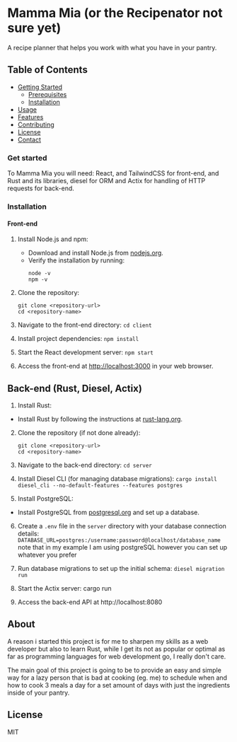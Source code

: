 # Mamma Mia (or the Recipenator not sure yet)

A recipe planner that helps you work with what you have in your pantry.

## Table of Contents

- [Getting Started](#getting-started)
  - [Prerequisites](#prerequisites)
  - [Installation](#installation)
- [Usage](#usage)
- [Features](#features)
- [Contributing](#contributing)
- [License](#license)
- [Contact](#contact)


### Get started
To Mamma Mia you will need: React, and TailwindCSS for front-end, and Rust and its libraries, diesel for ORM and Actix for handling of HTTP requests for back-end.

### Installation

#### Front-end
1. Install Node.js and npm:
   - Download and install Node.js from [nodejs.org](https://nodejs.org/).
   - Verify the installation by running:
     ```
     node -v
     npm -v
     ```
2. Clone the repository:
    ```
    git clone <repository-url>
    cd <repository-name>
    ```
3. Navigate to the front-end directory:
    `cd client`

4. Install project dependencies:
    `npm install`
5. Start the React development server:
    `npm start`
6. Access the front-end at [http://localhost:3000](http://localhost:3000) in your web browser.

## Back-end (Rust, Diesel, Actix)

1. Install Rust:
- Install Rust by following the instructions at [rust-lang.org](https://www.rust-lang.org/tools/install).

2. Clone the repository (if not done already):
    ```
    git clone <repository-url>
    cd <repository-name>
    ```
3. Navigate to the back-end directory:
    `cd server`
4. Install Diesel CLI (for managing database migrations):
`cargo install diesel_cli --no-default-features --features postgres`

5. Install PostgreSQL:
- Install PostgreSQL from [postgresql.org](https://www.postgresql.org/download/) and set up a database.

6. Create a `.env` file in the `server` directory with your database connection details:
`DATABASE_URL=postgres:/username:password@localhost/database_name` note that in my example I am using postgreSQL however you can set up whatever you prefer

7. Run database migrations to set up the initial schema:
    `diesel migration run`
8. Start the Actix server:
cargo run
9. Access the back-end API at http://localhost:8080

## About

A reason i started this project is for me to sharpen my skills as a web developer but also to learn Rust, while I get its not as popular or optimal as far as programming languages for web development go, I really don't care.

The main goal of this project is going to be to provide an easy and simple way for a lazy person that is bad at cooking (eg. me) to schedule when and how to cook 3 meals a day for a set amount of days with just the ingredients inside of your pantry. 


## License

MIT